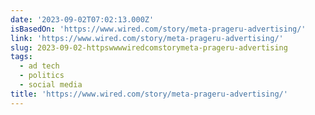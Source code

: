 ```yaml
---
date: '2023-09-02T07:02:13.000Z'
isBasedOn: 'https://www.wired.com/story/meta-prageru-advertising/'
link: 'https://www.wired.com/story/meta-prageru-advertising/'
slug: 2023-09-02-httpswwwwiredcomstorymeta-prageru-advertising
tags:
  - ad tech
  - politics
  - social media
title: 'https://www.wired.com/story/meta-prageru-advertising/'
---
```


